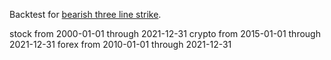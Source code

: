 Backtest for [bearish three line strike](https://analyzingalpha.com/bearish-three-line-strike-candlestick-pattern).

stock from 2000-01-01 through 2021-12-31
crypto from 2015-01-01 through 2021-12-31
forex from 2010-01-01 through 2021-12-31